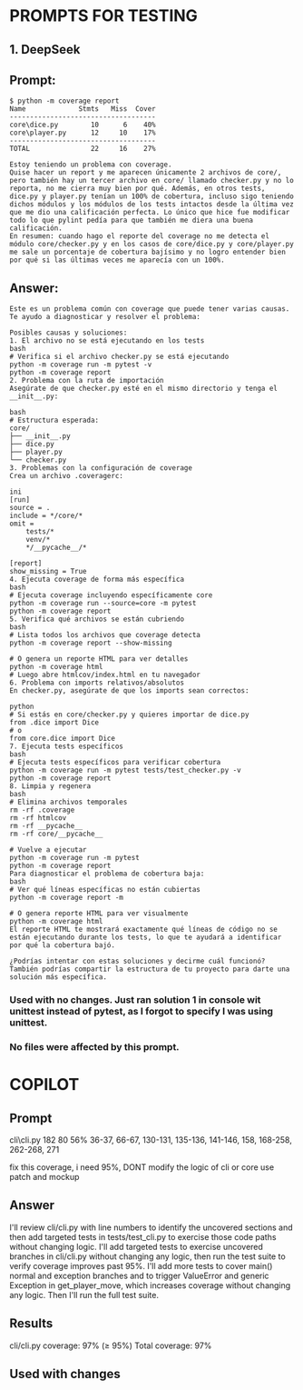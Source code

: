 # PROMPTS FOR TESTING

## 1. DeepSeek
## Prompt:
```text
$ python -m coverage report
Name             Stmts   Miss  Cover
------------------------------------
core\dice.py        10      6    40%
core\player.py      12     10    17%
------------------------------------
TOTAL               22     16    27%

Estoy teniendo un problema con coverage.
Quise hacer un report y me aparecen únicamente 2 archivos de core/, pero también hay un tercer archivo en core/ llamado checker.py y no lo reporta, no me cierra muy bien por qué. Además, en otros tests, dice.py y player.py tenían un 100% de cobertura, incluso sigo teniendo dichos módulos y los módulos de los tests intactos desde la última vez que me dio una calificación perfecta. Lo único que hice fue modificar todo lo que pylint pedía para que también me diera una buena calificación.
En resumen: cuando hago el reporte del coverage no me detecta el módulo core/checker.py y en los casos de core/dice.py y core/player.py me sale un porcentaje de cobertura bajísimo y no logro entender bien por qué si las últimas veces me aparecía con un 100%.
```
## Answer:
```text
Este es un problema común con coverage que puede tener varias causas. Te ayudo a diagnosticar y resolver el problema:

Posibles causas y soluciones:
1. El archivo no se está ejecutando en los tests
bash
# Verifica si el archivo checker.py se está ejecutando
python -m coverage run -m pytest -v
python -m coverage report
2. Problema con la ruta de importación
Asegúrate de que checker.py esté en el mismo directorio y tenga el __init__.py:

bash
# Estructura esperada:
core/
├── __init__.py
├── dice.py
├── player.py
└── checker.py
3. Problemas con la configuración de coverage
Crea un archivo .coveragerc:

ini
[run]
source = .
include = */core/*
omit = 
    tests/*
    venv/*
    */__pycache__/*

[report]
show_missing = True
4. Ejecuta coverage de forma más específica
bash
# Ejecuta coverage incluyendo específicamente core
python -m coverage run --source=core -m pytest
python -m coverage report
5. Verifica qué archivos se están cubriendo
bash
# Lista todos los archivos que coverage detecta
python -m coverage report --show-missing

# O genera un reporte HTML para ver detalles
python -m coverage html
# Luego abre htmlcov/index.html en tu navegador
6. Problema con imports relativos/absolutos
En checker.py, asegúrate de que los imports sean correctos:

python
# Si estás en core/checker.py y quieres importar de dice.py
from .dice import Dice
# o
from core.dice import Dice
7. Ejecuta tests específicos
bash
# Ejecuta tests específicos para verificar cobertura
python -m coverage run -m pytest tests/test_checker.py -v
python -m coverage report
8. Limpia y regenera
bash
# Elimina archivos temporales
rm -rf .coverage
rm -rf htmlcov
rm -rf __pycache__
rm -rf core/__pycache__

# Vuelve a ejecutar
python -m coverage run -m pytest
python -m coverage report
Para diagnosticar el problema de cobertura baja:
bash
# Ver qué líneas específicas no están cubiertas
python -m coverage report -m

# O genera reporte HTML para ver visualmente
python -m coverage html
El reporte HTML te mostrará exactamente qué líneas de código no se están ejecutando durante los tests, lo que te ayudará a identificar por qué la cobertura bajó.

¿Podrías intentar con estas soluciones y decirme cuál funcionó? También podrías compartir la estructura de tu proyecto para darte una solución más específica.
```

### Used with no changes. Just ran solution 1 in console wit unittest instead of pytest, as I forgot to specify I was using unittest.
### No files were affected by this prompt.

# COPILOT
## Prompt

cli\cli.py                  182     80    56%   36-37, 66-67, 130-131, 135-136, 141-146, 158, 168-258, 262-268, 271

fix this coverage, i need 95%, DONT modify the logic of cli or core use patch and mockup

## Answer
I'll review cli/cli.py with line numbers to identify the uncovered sections and then add targeted tests in tests/test_cli.py to exercise those code paths without changing logic.
I'll add targeted tests to exercise uncovered branches in cli/cli.py without changing any logic, then run the test suite to verify coverage improves past 95%.
I'll add more tests to cover main() normal and exception branches and to trigger ValueError and generic Exception in get_player_move, which increases coverage without changing any logic. Then I'll run the full test suite.

## Results
cli/cli.py coverage: 97% (≥ 95%)
Total coverage: 97%

## Used with changes